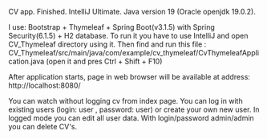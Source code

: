 
CV app. Finished.
IntelliJ Ultimate. Java version 19 (Oracle openjdk 19.0.2).

I use: Bootstrap + Thymeleaf + Spring Boot(v3.1.5) with Spring Security(6.1.5) + H2 database.
To run it you have to use IntelliJ and open CV_Thymeleaf directory using it. 
Then find and run this file : CV_Thymeleaf/src/main/java/com/example/cv_thymeleaf/CvThymeleafApplication.java
(open it and pres Ctrl + Shift + F10)

After application starts, page in web browser will be available at address:
http://localhost:8080/

You can watch without logging cv from index page.
You can log in with existing users (login: user , password: user) or create your own new user. 
In logged mode you can edit all user data.
With login/password admin/admin you can delete CV's.
